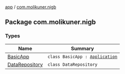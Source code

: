[app](../index.md) / [com.molikuner.nigb](./index.md)

## Package com.molikuner.nigb

### Types

| Name | Summary |
|---|---|
| [BasicApp](-basic-app/index.md) | `class BasicApp : `[`Application`](https://developer.android.com/reference/android/app/Application.html) |
| [DataRepository](-data-repository/index.md) | `class DataRepository` |

